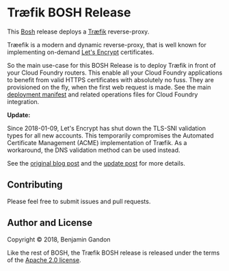 Træfik BOSH Release
====================

This [Bosh](https://bosh.io) release deploys a [Træfik](https://traefik.io/)
reverse-proxy.

Træefik is a modern and dynamic reverse-proxy, that is well known for
implementing on-demand [Let's Encrypt](https://letsencrypt.org/) certificates.

So the main use-case for this BOSH Release is to deploy Træfik in front of
your Cloud Foundry routers. This enable all your Cloud Foundry applications to
benefit from valid HTTPS certificates with absolutely no fuss. They are
provisioned on the fly, when the first web request is made. See the main
[deployment manifest](./deployment) and related operations files for Cloud
Foundry integration.

**Update:**

Since 2018-01-09, Let's Encrypt has shut down the TLS-SNI validation
types for all new accounts. This temporarily compromises the Automated
Certificate Management (ACME) implementation of Træfik. As a
workaround, the DNS validation method can be used instead.

See the [original blog post](1) and the [update post](2) for more
details.

[1]: https://community.letsencrypt.org/t/2018-01-11-update-regarding-acme-tls-sni-and-shared-hosting-infrastructure/50188
[2]: https://community.letsencrypt.org/t/2018-01-09-issue-with-tls-sni-01-and-shared-hosting-infrastructure/49996



Contributing
------------

Please feel free to submit issues and pull requests.



Author and License
------------------

Copyright © 2018, Benjamin Gandon

Like the rest of BOSH, the Træfik BOSH release is released under the terms
of the [Apache 2.0 license](http://www.apache.org/licenses/LICENSE-2.0).

<!--
# Local Variables:
# indent-tabs-mode: nil
# End:
-->
